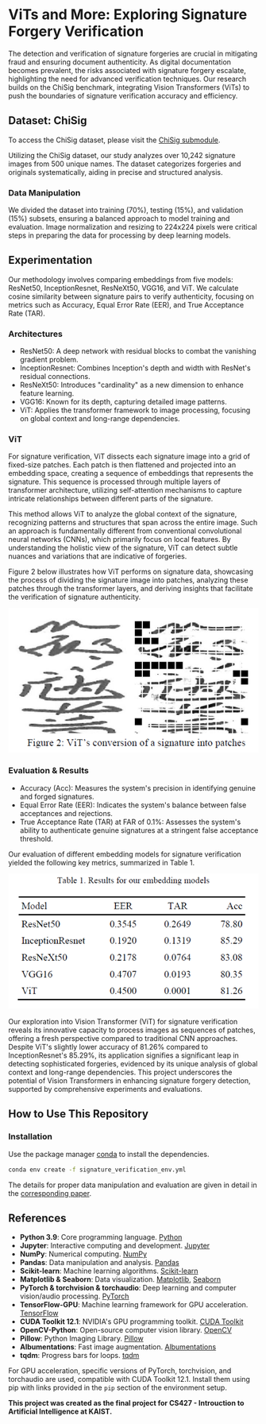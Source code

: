 # ViTs and More: Exploring Signature Forgery Verification

The detection and verification of signature forgeries are crucial in mitigating fraud and ensuring document authenticity. As digital documentation becomes prevalent, the risks associated with signature forgery escalate, highlighting the need for advanced verification techniques. Our research builds on the ChiSig benchmark, integrating Vision Transformers (ViTs) to push the boundaries of signature verification accuracy and efficiency.

## Dataset: ChiSig

To access the ChiSig dataset, please visit the [ChiSig submodule](https://github.com/dskezju/ChiSig.git).

Utilizing the ChiSig dataset, our study analyzes over 10,242 signature images from 500 unique names. The dataset categorizes forgeries and originals systematically, aiding in precise and structured analysis.

### Data Manipulation

We divided the dataset into training (70%), testing (15%), and validation (15%) subsets, ensuring a balanced approach to model training and evaluation. Image normalization and resizing to 224x224 pixels were critical steps in preparing the data for processing by deep learning models.

## Experimentation

Our methodology involves comparing embeddings from five models: ResNet50, InceptionResnet, ResNeXt50, VGG16, and ViT. We calculate cosine similarity between signature pairs to verify authenticity, focusing on metrics such as Accuracy, Equal Error Rate (EER), and True Acceptance Rate (TAR).

### Architectures

- ResNet50: A deep network with residual blocks to combat the vanishing gradient problem.
- InceptionResnet: Combines Inception's depth and width with ResNet's residual connections.
- ResNeXt50: Introduces "cardinality" as a new dimension to enhance feature learning.
- VGG16: Known for its depth, capturing detailed image patterns.
- ViT: Applies the transformer framework to image processing, focusing on global context and long-range dependencies.

### ViT
For signature verification, ViT dissects each signature image into a grid of fixed-size patches. Each patch is then flattened and projected into an embedding space, creating a sequence of embeddings that represents the signature. This sequence is processed through multiple layers of transformer architecture, utilizing self-attention mechanisms to capture intricate relationships between different parts of the signature.

This method allows ViT to analyze the global context of the signature, recognizing patterns and structures that span across the entire image. Such an approach is fundamentally different from conventional convolutional neural networks (CNNs), which primarily focus on local features. By understanding the holistic view of the signature, ViT can detect subtle nuances and variations that are indicative of forgeries.

Figure 2 below illustrates how ViT performs on signature data, showcasing the process of dividing the signature image into patches, analyzing these patches through the transformer layers, and deriving insights that facilitate the verification of signature authenticity.

<p align="center">
  <img src="images\Vit_patches.PNG" alt="Alt text" title="Optional title" />
</p>

### Evaluation & Results 
- Accuracy (Acc): Measures the system's precision in identifying genuine and forged signatures.
- Equal Error Rate (EER): Indicates the system's balance between false acceptances and rejections.
- True Acceptance Rate (TAR) at FAR of 0.1%: Assesses the system's ability to authenticate genuine signatures at a stringent false acceptance threshold.

Our evaluation of different embedding models for signature verification yielded the following key metrics, summarized in Table 1.

<p align="center">
  <img src="images\Results.PNG" alt="Alt text" title="Optional title" />
</p>

Our exploration into Vision Transformer (ViT) for signature verification reveals its innovative capacity to process images as sequences of patches, offering a fresh perspective compared to traditional CNN approaches. Despite ViT's slightly lower accuracy of 81.26% compared to InceptionResnet's 85.29%, its application signifies a significant leap in detecting sophisticated forgeries, evidenced by its unique analysis of global context and long-range dependencies. This project underscores the potential of Vision Transformers in enhancing signature forgery detection, supported by comprehensive experiments and evaluations.

## How to Use This Repository
### Installation

Use the package manager [conda](https://docs.anaconda.com/free/miniconda/) to install the dependencies.

```bash
conda env create -f signature_verification_env.yml
```

The details for proper data manipulation and evaluation are given in detail in the [corresponding paper](/ViTs%20and%20More%20-%20Exploring%20Signature%20Forgery%20Verification-1.pdf). 

## References

- **Python 3.9**: Core programming language. [Python](https://www.python.org/)
- **Jupyter**: Interactive computing and development. [Jupyter](https://jupyter.org/)
- **NumPy**: Numerical computing. [NumPy](https://numpy.org/)
- **Pandas**: Data manipulation and analysis. [Pandas](https://pandas.pydata.org/)
- **Scikit-learn**: Machine learning algorithms. [Scikit-learn](https://scikit-learn.org/stable/)
- **Matplotlib & Seaborn**: Data visualization. [Matplotlib](https://matplotlib.org/), [Seaborn](https://seaborn.pydata.org/)
- **PyTorch & torchvision & torchaudio**: Deep learning and computer vision/audio processing. [PyTorch](https://pytorch.org/)
- **TensorFlow-GPU**: Machine learning framework for GPU acceleration. [TensorFlow](https://www.tensorflow.org/install/gpu)
- **CUDA Toolkit 12.1**: NVIDIA's GPU programming toolkit. [CUDA Toolkit](https://developer.nvidia.com/cuda-downloads)
- **OpenCV-Python**: Open-source computer vision library. [OpenCV](https://opencv.org/)
- **Pillow**: Python Imaging Library. [Pillow](https://python-pillow.org/)
- **Albumentations**: Fast image augmentation. [Albumentations](https://albumentations.ai/)
- **tqdm**: Progress bars for loops. [tqdm](https://tqdm.github.io/)

For GPU acceleration, specific versions of PyTorch, torchvision, and torchaudio are used, compatible with CUDA Toolkit 12.1. Install them using pip with links provided in the `pip` section of the environment setup.

**This project was created as the final project for CS427 - Introuction to Artificial Intelligence at KAIST.**